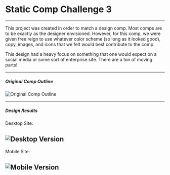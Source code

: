 # Static Comp Challenge 3
---

This project was created in order to match a design comp. Most comps are to be exactly as the designer envisioned. However, for this comp, we were given free reign to use whatever color scheme (so long as it looked good), copy, images, and icons that we felt would best contribute to the comp.

This design had a heavy focus on something that one would expect on a social media or some sort of enterprise site. There are a ton of moving parts!

---
##### Original Comp Outline

![Original Comp Outline](https://github.com/cbandrow/cb-comp-challenge-2/blob/master/images/static-comp-challenge-2.jpg)

---

##### Design Results

Desktop Site:

![Desktop Version](https://github.com/cbandrow/cb-comp-challenge-2/blob/master/images/static-comp2-desktop.png)
---
Mobile Site:

![Mobile Version](https://github.com/cbandrow/cb-comp-challenge-2/blob/master/images/static-comp2-mobile.png)
---
